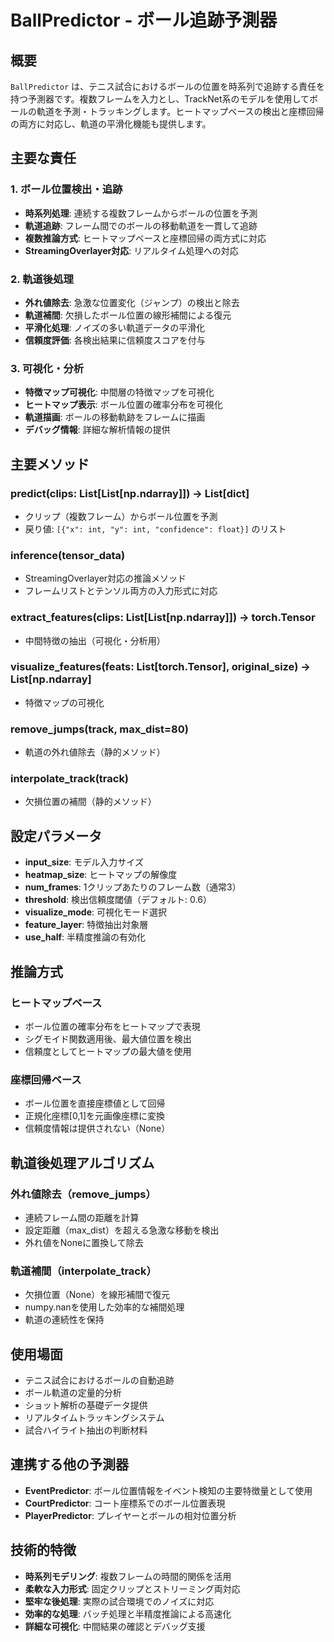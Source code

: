 # BallPredictor - ボール追跡予測器

## 概要
`BallPredictor` は、テニス試合におけるボールの位置を時系列で追跡する責任を持つ予測器です。複数フレームを入力とし、TrackNet系のモデルを使用してボールの軌道を予測・トラッキングします。ヒートマップベースの検出と座標回帰の両方に対応し、軌道の平滑化機能も提供します。

## 主要な責任

### 1. ボール位置検出・追跡
- **時系列処理**: 連続する複数フレームからボールの位置を予測
- **軌道追跡**: フレーム間でのボールの移動軌道を一貫して追跡
- **複数推論方式**: ヒートマップベースと座標回帰の両方式に対応
- **StreamingOverlayer対応**: リアルタイム処理への対応

### 2. 軌道後処理
- **外れ値除去**: 急激な位置変化（ジャンプ）の検出と除去
- **軌道補間**: 欠損したボール位置の線形補間による復元
- **平滑化処理**: ノイズの多い軌道データの平滑化
- **信頼度評価**: 各検出結果に信頼度スコアを付与

### 3. 可視化・分析
- **特徴マップ可視化**: 中間層の特徴マップを可視化
- **ヒートマップ表示**: ボール位置の確率分布を可視化
- **軌道描画**: ボールの移動軌跡をフレームに描画
- **デバッグ情報**: 詳細な解析情報の提供

## 主要メソッド

### predict(clips: List[List[np.ndarray]]) -> List[dict]
- クリップ（複数フレーム）からボール位置を予測
- 戻り値: `[{"x": int, "y": int, "confidence": float}]` のリスト

### inference(tensor_data)
- StreamingOverlayer対応の推論メソッド
- フレームリストとテンソル両方の入力形式に対応

### extract_features(clips: List[List[np.ndarray]]) -> torch.Tensor
- 中間特徴の抽出（可視化・分析用）

### visualize_features(feats: List[torch.Tensor], original_size) -> List[np.ndarray]
- 特徴マップの可視化

### remove_jumps(track, max_dist=80)
- 軌道の外れ値除去（静的メソッド）

### interpolate_track(track)
- 欠損位置の補間（静的メソッド）

## 設定パラメータ

- **input_size**: モデル入力サイズ
- **heatmap_size**: ヒートマップの解像度
- **num_frames**: 1クリップあたりのフレーム数（通常3）
- **threshold**: 検出信頼度閾値（デフォルト: 0.6）
- **visualize_mode**: 可視化モード選択
- **feature_layer**: 特徴抽出対象層
- **use_half**: 半精度推論の有効化

## 推論方式

### ヒートマップベース
- ボール位置の確率分布をヒートマップで表現
- シグモイド関数適用後、最大値位置を検出
- 信頼度としてヒートマップの最大値を使用

### 座標回帰ベース
- ボール位置を直接座標値として回帰
- 正規化座標[0,1]を元画像座標に変換
- 信頼度情報は提供されない（None）

## 軌道後処理アルゴリズム

### 外れ値除去（remove_jumps）
- 連続フレーム間の距離を計算
- 設定距離（max_dist）を超える急激な移動を検出
- 外れ値をNoneに置換して除去

### 軌道補間（interpolate_track）
- 欠損位置（None）を線形補間で復元
- numpy.nanを使用した効率的な補間処理
- 軌道の連続性を保持

## 使用場面

- テニス試合におけるボールの自動追跡
- ボール軌道の定量的分析
- ショット解析の基礎データ提供
- リアルタイムトラッキングシステム
- 試合ハイライト抽出の判断材料

## 連携する他の予測器

- **EventPredictor**: ボール位置情報をイベント検知の主要特徴量として使用
- **CourtPredictor**: コート座標系でのボール位置表現
- **PlayerPredictor**: プレイヤーとボールの相対位置分析

## 技術的特徴

- **時系列モデリング**: 複数フレームの時間的関係を活用
- **柔軟な入力形式**: 固定クリップとストリーミング両対応
- **堅牢な後処理**: 実際の試合環境でのノイズに対応
- **効率的な処理**: バッチ処理と半精度推論による高速化
- **詳細な可視化**: 中間結果の確認とデバッグ支援 